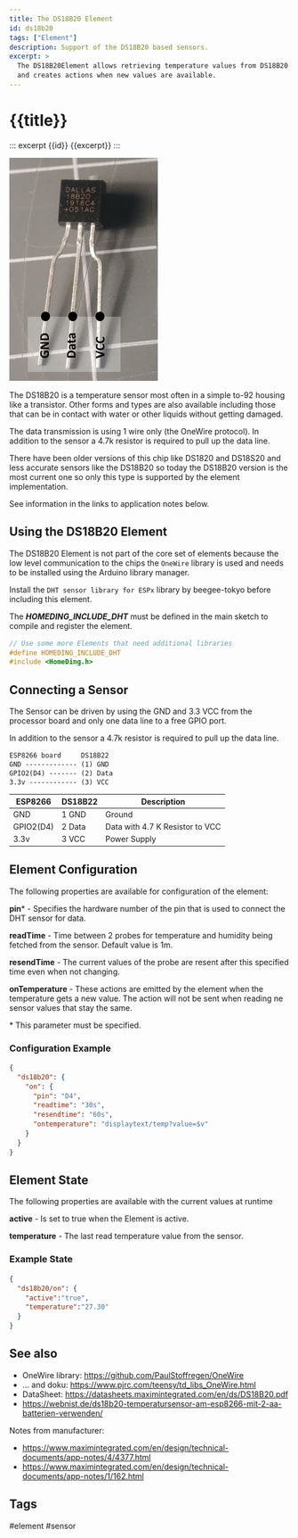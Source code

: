 ```yaml
---
title: The DS18B20 Element
id: ds18b20
tags: ["Element"]
description: Support of the DS18B20 based sensors.
excerpt: >
  The DS18B20Element allows retrieving temperature values from DS18B20 aka. Dallas Temperature sensors
  and creates actions when new values are available.
---
```


# {{title}}

::: excerpt {{id}}
{{excerpt}}
:::

![DS18B20 pins](/elements/ds18b20pins.jpg)

The DS18B20 is a temperature sensor most often in a simple to-92 housing like a transistor.
Other forms and types are also available including those that can be in contact with water or other liquids without getting damaged.

The data transmission is using 1 wire only (the OneWire protocol).
In addition to the sensor a 4.7k resistor is required to pull up the data line.

There have been older versions of this chip like DS1820 and DS18S20 and less accurate sensors like the DS18B20 so today the DS18B20 version is the most current one so only this type is supported by the element implementation.

See information in the links to application notes below.


<!-- ## Web UI for the DS18B20 Element

There is a dedicated card for this element available that shows the actual temperature.
![DS18B20 Sensor UI](/elements/DS18B20ui.png) -->


## Using the DS18B20 Element

The DS18B20 Element is not part of the core set of elements because the low level communication to the chips the `OneWire` library is used and needs to be installed using the Arduino library manager.

Install the `DHT sensor library for ESPx` library by beegee-tokyo before including this element.

The ***HOMEDING_INCLUDE_DHT*** must be defined in the main sketch to compile and register the element.

```cpp
// Use some more Elements that need additional libraries
#define HOMEDING_INCLUDE_DHT
#include <HomeDing.h>
```


## Connecting a Sensor

The Sensor can be driven by using the GND and 3.3 VCC from the processor board and only one data line to a free GPIO port.

In addition to the sensor a 4.7k resistor is required to pull up the data line.

    ESP8266 board     DS18B22
    GND ------------- (1) GND
    GPIO2(D4) ------- (2) Data
    3.3v ------------ (3) VCC
    

| ESP8266   | DS18B22 | Description                      |
| --------- | :------ | -------------------------------- |
| GND       | 1 GND   | Ground                           |
| GPIO2(D4) | 2 Data  | Data  with 4.7 K Resistor to VCC |
| 3.3v      | 3 VCC   | Power Supply                     |


## Element Configuration

<object data="/element.svg?ds18b20" type="image/svg+xml"></object>

The following properties are available for configuration of the element:

**pin**\* - Specifies the hardware number of the pin that is used to connect the DHT sensor for data.

**readTime** - Time between 2 probes for temperature and humidity being fetched from the sensor. Default value is 1m.

**resendTime** - The current values of the probe are resent after this specified time even when not changing.

**onTemperature** - These actions are emitted by the element when the temperature gets a new value. The action will not be sent when reading ne sensor values that stay the same.

\* This parameter must be specified.


### Configuration Example


```json
{
  "ds18b20": {
    "on": {
      "pin": "D4",
      "readtime": "30s",
      "resendtime": "60s",
      "ontemperature": "displaytext/temp?value=$v"
    }
  }
}
```

## Element State

The following properties are available with the current values at runtime

**active** - Is set to true when the Element is active.

**temperature** - The last read temperature value from the sensor.


### Example State

```json
{
  "ds18b20/on": {
    "active":"true",
    "temperature":"27.30"
  }
}
```


## See also

* OneWire library: https://github.com/PaulStoffregen/OneWire
* ... and doku: https://www.pjrc.com/teensy/td_libs_OneWire.html
* DataSheet: https://datasheets.maximintegrated.com/en/ds/DS18B20.pdf
* <https://webnist.de/ds18b20-temperatursensor-am-esp8266-mit-2-aa-batterien-verwenden/>


Notes from manufacturer:
* https://www.maximintegrated.com/en/design/technical-documents/app-notes/4/4377.html
* https://www.maximintegrated.com/en/design/technical-documents/app-notes/1/162.html


## Tags
#element #sensor
